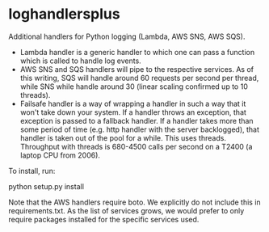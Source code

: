 loghandlersplus
===============

Additional handlers for Python logging (Lambda, AWS SNS, AWS SQS). 

* Lambda handler is a generic handler to which one can pass a function
  which is called to handle log events.
* AWS SNS and SQS handlers will pipe to the respective services. As of
  this writing, SQS will handle around 60 requests per second per
  thread, while SNS while handle around 30 (linear scaling confirmed
  up to 10 threads). 
* Failsafe handler is a way of wrapping a handler in such a way that
  it won't take down your system. If a handler throws an exception,
  that exception is passed to a fallback handler. If a handler takes
  more than some period of time (e.g. http handler with the server
  backlogged), that handler is taken out of the pool for a while. This
  uses threads. Throughput with threads is 680-4500 calls per second
  on a T2400 (a laptop CPU from 2006).

To install, run: 

python setup.py install

Note that the AWS handlers require boto. We explicitly do not include
this in requirements.txt. As the list of services grows, we would
prefer to only require packages installed for the specific services
used.